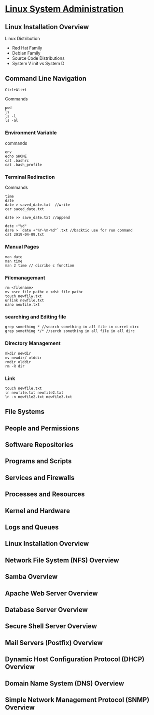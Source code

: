 # [Linux System Administration](https://youtu.be/wsh64rjnRas)



## Linux Installation Overview

Linux Distribution
- Red Hat Family
- Debian Family
- Source Code Distributions
- System V init vs System D

## Command Line Navigation
`Ctrl+Alt+t`

Commands

```
pwd
ls 
ls -l
ls -al
```
### Environment Variable
commands
```  
env
echo $HOME
cat .bashrc
cat .bash_profile
```
### Terminal Rediraction
Commands
```
time 
date 
date > saved_date.txt  //write
car saced_date.txt

date >> save_date.txt //append

date +"%d"
dare > `date +"%Y-%m-%d"`.txt //backtic use for run command
cat 2019-04-09.txt 
```
### Manual Pages
```
man date
man time
man 2 time // dicribe c function
```

### Filemanagemant
```
rm <filename>
mv <src file path> > <dst file path>
touch newfilw.txt
unlink newfile.txt
nano newfile.txt
```

### searching and Editing file
```
grep something * //search something in all file in curret dirc
grep something */* //serch something in all file in all dirc
```

### Directory Management
```
mkdir newdir
mv newdir/ olddir
rmdir olddir
rm -R dir
```

### Link
```
touch newfile.txt
ln newfile.txt newfile2.txt
ln -n newfile2.txt newfile3.txt
```

## File Systems

## People and Permissions




## Software Repositories


## Programs and Scripts


## Services and Firewalls


## Processes and Resources


## Kernel and Hardware


## Logs and Queues


## Linux Installation Overview


## Network File System (NFS) Overview


## Samba Overview


## Apache Web Server Overview


## Database Server Overview


## Secure Shell Server Overview


## Mail Servers (Postfix) Overview


## Dynamic Host Configuration Protocol (DHCP) Overview


## Domain Name System (DNS) Overview


## Simple Network Management Protocol (SNMP) Overview
